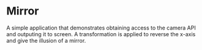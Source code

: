 # Mirror

A simple application that demonstrates obtaining access to the camera API and outputing it to screen.  A transformation is applied to reverse the x-axis and give the illusion of a mirror.